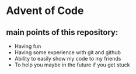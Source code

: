 # Advent of Code
## main points of this repository:
- Having fun
- Having some experience with git and github
- Ability to easily show my code to my friends
- To help you maybe in the future if you get stuck

